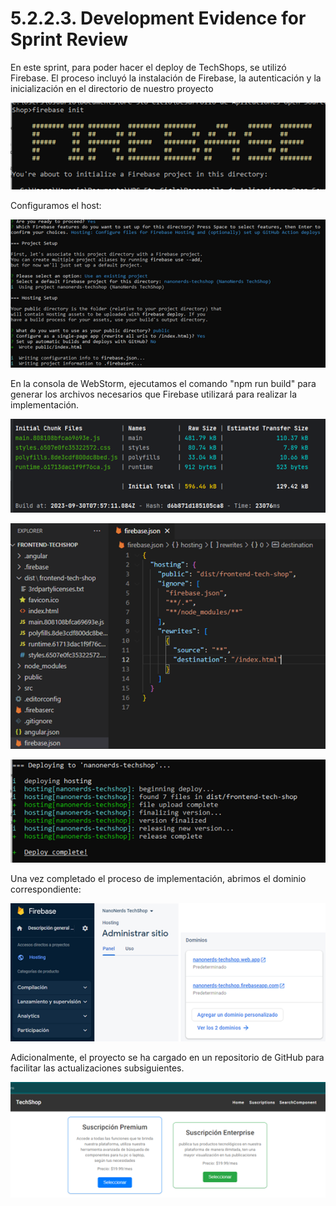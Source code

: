 # 5.2.2.3. Development Evidence for Sprint Review

En este sprint, para poder hacer el deploy de TechShops, se utilizó Firebase. El proceso incluyó la instalación de Firebase, la autenticación y la inicialización en el directorio de nuestro proyecto

![](images/deploy1.png)

Configuramos el host:

![](images/deploy2.png)

En la consola de WebStorm, ejecutamos el comando "npm run build" para generar los archivos necesarios que Firebase utilizará para realizar la implementación. 

![](images/deploy3.png)

![](images/deploy4.png)

![](images/deploy5.png)

Una vez completado el proceso de implementación, abrimos el dominio correspondiente: 

![](images/deploy6.png)

Adicionalmente, el proyecto se ha cargado en un repositorio de GitHub para facilitar las actualizaciones subsiguientes.

![](images/deploy7.png)

